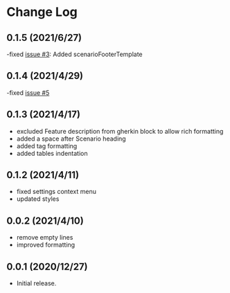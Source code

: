# Change Log
## 0.1.5 (2021/6/27)
-fixed [issue #3](https://github.com/TestEssence/vscode-gherkin-pdf/issues/3): Added scenarioFooterTemplate 
## 0.1.4 (2021/4/29)

-fixed [issue #5](https://github.com/TestEssence/vscode-gherkin-pdf/issues/5)

## 0.1.3 (2021/4/17)

- excluded Feature description from gherkin block to allow rich formatting
- added a space after Scenario heading
- added tag formatting
- added tables indentation

## 0.1.2 (2021/4/11)

- fixed settings context menu
- updated styles

## 0.0.2 (2021/4/10)

- remove empty lines
- improved formatting

## 0.0.1 (2020/12/27)

- Initial release.
